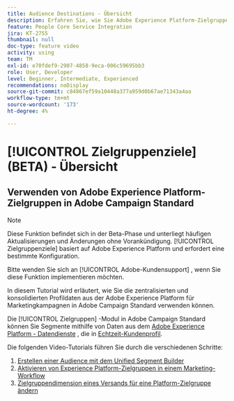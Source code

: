```yaml
---
title: Audience Destinations - Übersicht
description: Erfahren Sie, wie Sie Adobe Experience Platform-Zielgruppen in Adobe Campaign Standard verwenden.
feature: People Core Service Integration
jira: KT-2755
thumbnail: null
doc-type: feature video
activity: using
team: TM
exl-id: e70fdef9-2907-4858-9eca-006c59695bb3
role: User, Developer
level: Beginner, Intermediate, Experienced
recommendations: noDisplay
source-git-commit: c84867ef59a10448a377a959d0b67ae71343a4aa
workflow-type: tm+mt
source-wordcount: '173'
ht-degree: 4%

---
```


# [!UICONTROL Zielgruppenziele] (BETA) - Übersicht

## Verwenden von Adobe Experience Platform-Zielgruppen in Adobe Campaign Standard

>[!NOTE]
>
>Diese Funktion befindet sich in der Beta-Phase und unterliegt häufigen Aktualisierungen und Änderungen ohne Vorankündigung. [!UICONTROL Zielgruppenziele] basiert auf Adobe Experience Platform und erfordert eine bestimmte Konfiguration.
>
>Bitte wenden Sie sich an [!UICONTROL Adobe-Kundensupport] , wenn Sie diese Funktion implementieren möchten.
>

In diesem Tutorial wird erläutert, wie Sie die zentralisierten und konsolidierten Profildaten aus der Adobe Experience Platform für Marketingkampagnen in Adobe Campaign Standard verwenden können.

Die [!UICONTROL Zielgruppen] -Modul in Adobe Campaign Standard können Sie Segmente mithilfe von Daten aus dem [Adobe Experience Platform - Datendienste](https://www.adobe.io/apis/experienceplatform/home/services.html) , die in [Echtzeit-Kundenprofil](https://experienceleague.adobe.com/docs/platform-learn/tutorials/profiles/understanding-the-real-time-customer-profile.html?lang=en).

Die folgenden Video-Tutorials führen Sie durch die verschiedenen Schritte:

1. [Erstellen einer Audience mit dem Unified Segment Builder](/help/profiles-and-audiences/audience-destinations/creating-audiences-using-segment-builder.md)
2. [Aktivieren von Experience Platform-Zielgruppen in einem Marketing-Workflow](/help/profiles-and-audiences/audience-destinations/activating-aep-audiences.md)
3. [Zielgruppendimension eines Versands für eine Platform-Zielgruppe ändern](/help/profiles-and-audiences/audience-destinations/changing-targeting-dimension.md)
